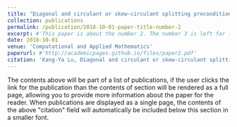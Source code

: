 ```yaml
---
title: "Diagonal and circulant or skew-circulant splitting preconditioners for spatial fractional diffusion equations"
collection: publications
permalink: /publication/2010-10-01-paper-title-number-2
excerpt: #'This paper is about the number 2. The number 3 is left for future work.'
date: 2018-10-01
venue: 'Computational and Applied Mathematics'
paperurl: #'http://academicpages.github.io/files/paper2.pdf'
citation: 'Kang-Ya Lu, Diagonal and circulant or skew-circulant splitting preconditioners for spatial fractional diffusion equations, Computational and Applied Mathematics, 2018, 37(4): 4196-4218.'
---
```


The contents above will be part of a list of publications, if the user clicks the link for the publication than the contents of section will be rendered as a full page, allowing you to provide more information about the paper for the reader. When publications are displayed as a single page, the contents of the above "citation" field will automatically be included below this section in a smaller font.
